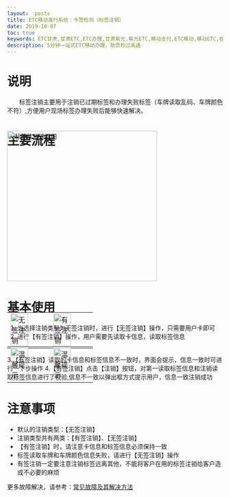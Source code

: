 ```yaml
---
layout: _posts
title: ETC移动发行系统：卡签检测（标签注销）
date: 2019-10-07
toc: true
keywords: ETC甘肃,甘肃ETC,ETC办理,甘肃紫光,紫光ETC,移动支付,ETC移动,移动ETC,在线充值,ETC办理,卡片办理,OBU办理,OBU激活,ETC手持终端,甘肃ETC办理,甘肃ETC发行,移动发行终端,ETC移动发行系统
description: 5分钟一站式ETC移动办理，助您秒过高速
---
```

# 说明
&emsp;&emsp;标签注销主要用于注销已过期标签和办理失败标签（车牌读取乱码、车牌颜色不符）,方便用户现场标签办理失败后能够快速解决。

# 主要流程 
<img src="/pub-images/obuCancelflow.png" width="350" alt="标签注销流程图"  style = "margin-top:-60px"/>

# 基本使用
1. 当选择注销类型为无签注销时，进行【无签注销】操作，只需要用户卡即可
2. 进行【有签注销】操作，用户需要先读取卡信息，读取标签信息
 <table style = "margin-top:-80px"> 
      <tr>
          <td><img src="/pub-images/obucancel2.png" width="70%" alt="无签注销"/></td>
          <td><img src="/pub-images/obucancel3.png" width="70%" alt="有签注销"/></td>
      </tr>
  </table>
3.【有签注销】读取的卡信息和标签信息不一致时，界面会提示，信息一致时可进行一下步操作
4.【有签注销】点击【注销】按钮，对第一读取标签信息和注销读取标签信息进行了校验,信息不一致以弹出框方式提示用户，信息一致注销成功
<table style = "margin-top:-80px"> 
  <tr>
      <td><img src="/pub-images/obucancel4.png" width="70%" alt="温馨提示"/></td>
      <td><img src="/pub-images/obucancel5.png" width="70%" alt="温馨提示"/></td>
  </tr>
</table>
    
# 注意事项 
* 默认的注销类型：【无签注销】
* 注销类型共有两类：【有签注销】、【无签注销】
* 【有签注销】时，请注意卡信息和标签信息必须保持一致
* 标签读取车牌和车牌颜色信息失败，请进行【无签注销】操作
* 有签注销一定要注意注销标签远离其他，不能将客户在用的标签注销给客户造成不必要的麻烦

更多故障解决，请参考：[常见故障及其解决方法](/2018/10/10/problems/)
    
  